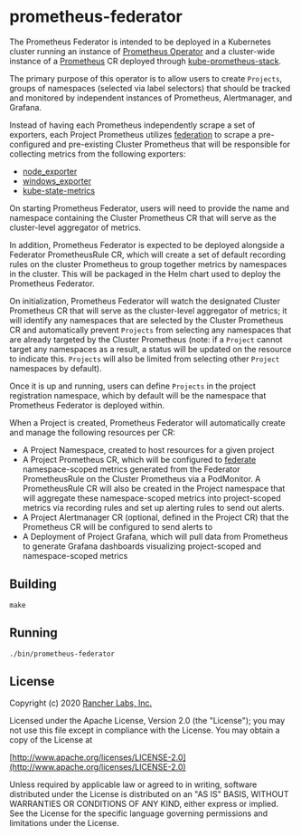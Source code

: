 prometheus-federator
========

The Prometheus Federator is intended to be deployed in a Kubernetes cluster running an instance of [Prometheus Operator](https://github.com/prometheus-operator/prometheus-operator) and a cluster-wide instance of a [Prometheus](https://prometheus.io) CR deployed through [kube-prometheus-stack](https://github.com/prometheus-community/helm-charts/tree/main/charts/kube-prometheus-stack).

The primary purpose of this operator is to allow users to create `Projects`, groups of namespaces (selected via label selectors) that should be tracked and monitored by independent instances of Prometheus, Alertmanager, and Grafana.

Instead of having each Prometheus independently scrape a set of exporters, each Project Prometheus utilizes [federation](https://prometheus.io/docs/prometheus/latest/federation/) to scrape a pre-configured and pre-existing Cluster Prometheus that will be responsible for collecting metrics from the following exporters:
- [node_exporter](https://github.com/prometheus/node_exporter)
- [windows_exporter](https://github.com/prometheus-community/windows_exporter)
- [kube-state-metrics](https://github.com/kubernetes/kube-state-metrics)

On starting Prometheus Federator, users will need to provide the name and namespace containing the Cluster Prometheus CR that will serve as the cluster-level aggregator of metrics.

In addition, Prometheus Federator is expected to be deployed alongside a Federator PrometheusRule CR, which will create a set of default recording rules on the cluster Prometheus to group together metrics by namespaces in the cluster. This will be packaged in the Helm chart used to deploy the Prometheus Federator.

On initialization, Prometheus Federator will watch the designated Cluster Prometheus CR that will serve as the cluster-level aggregator of metrics; it will identify any namespaces that are selected by the Cluster Prometheus CR and automatically prevent `Projects` from selecting any namespaces that are already targeted by the Cluster Prometheus (note: if a `Project` cannot target any namespaces as a result, a status will be updated on the resource to indicate this. `Projects` will also be limited from selecting other `Project` namespaces by default).

Once it is up and running, users can define `Projects` in the project registration namespace, which by default will be the namespace that Prometheus Federator is deployed within.

When a Project is created, Prometheus Federator will automatically create and manage the following resources per CR:
- A Project Namespace, created to host resources for a given project
- A Project Prometheus CR, which will be configured to [federate](https://prometheus.io/docs/prometheus/latest/federation) namespace-scoped metrics generated from the Federator PrometheusRule on the Cluster Prometheus via a PodMonitor. A PrometheusRule CR will also be created in the Project namespace that will aggregate these namespace-scoped metrics into project-scoped metrics via recording rules and set up alerting rules to send out alerts.
- A Project Alertmanager CR (optional, defined in the Project CR) that the Prometheus CR will be configured to send alerts to
- A Deployment of Project Grafana, which will pull data from Prometheus to generate Grafana dashboards visualizing project-scoped and namespace-scoped metrics

## Building

`make`


## Running

`./bin/prometheus-federator`

## License
Copyright (c) 2020 [Rancher Labs, Inc.](http://rancher.com)

Licensed under the Apache License, Version 2.0 (the "License");
you may not use this file except in compliance with the License.
You may obtain a copy of the License at

[http://www.apache.org/licenses/LICENSE-2.0](http://www.apache.org/licenses/LICENSE-2.0)

Unless required by applicable law or agreed to in writing, software
distributed under the License is distributed on an "AS IS" BASIS,
WITHOUT WARRANTIES OR CONDITIONS OF ANY KIND, either express or implied.
See the License for the specific language governing permissions and
limitations under the License.

